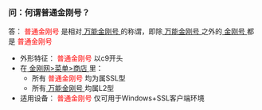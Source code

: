 ### 问：何谓普通金刚号？
答：<font color="Red"> 普通金刚号 </font>是相对[ 万能金刚号 ](https://a2zitpro.github.io/web/万能金刚号)的称谓，即除[ 万能金刚号 ](https://a2zitpro.github.io/web/万能金刚号)之外的[ 金刚号 ](https://a2zitpro.github.io/web/金刚号)都是<font color="Red"> 普通金刚号 </font>
- 外形特征：<font color="Red"> 普通金刚号 </font>以c9开头
- 在[ 金刚网>菜单>商店 ](https://atozitpro.net/shop)里：
  - 所有<font color="Red"> 普通金刚号 </font>均为属SSL型
  - 所有[ 万能金刚号 ](https://a2zitpro.github.io/web/万能金刚号)均属L2型
- 适用设备：<font color="Red"> 普通金刚号 </font>仅可用于Windows+SSL客户端环境

 
